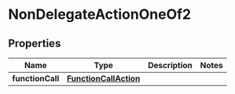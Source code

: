 
# NonDelegateActionOneOf2

## Properties
| Name | Type | Description | Notes |
| ------------ | ------------- | ------------- | ------------- |
| **functionCall** | [**FunctionCallAction**](FunctionCallAction.md) |  |  |



